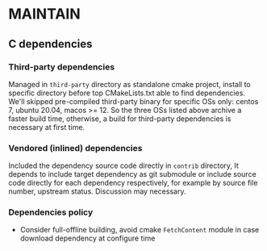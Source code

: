 MAINTAIN
======

C dependencies
----

### Third-party dependencies

Managed in `third-party` directory as standalone cmake project, install to specific directory before top CMakeLists.txt able to find dependencies. We'll skipped pre-compiled third-party binary for specific OSs only: centos 7, ubuntu 20.04, macos >= 12. So the three OSs listed above archive a faster build time, otherwise, a build for third-party dependencies is necessary at first time.

### Vendored (inlined) dependencies

Included the dependency source code directly in `contrib` directory, It depends to include target dependency as git submodule or include source code directly for each dependency respectively, for example by source file number, upstream status. Discussion may necessary.

### Dependencies policy

- Consider full-offline building, avoid cmake `FetchContent` module in case download dependency at configure time

